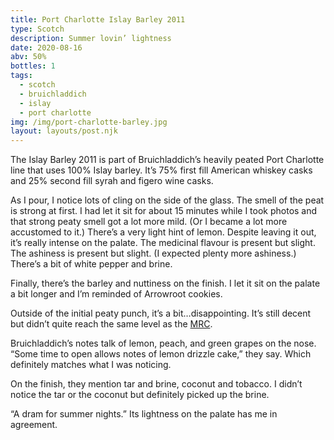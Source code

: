 ```yaml
---
title: Port Charlotte Islay Barley 2011
type: Scotch
description: Summer lovin’ lightness
date: 2020-08-16
abv: 50%
bottles: 1
tags:
  - scotch
  - bruichladdich
  - islay
  - port charlotte
img: /img/port-charlotte-barley.jpg
layout: layouts/post.njk
---
```


The Islay Barley 2011 is part of Bruichladdich’s heavily peated Port Charlotte line that uses 100% Islay barley. It’s 75% first fill American whiskey casks and 25% second fill syrah and figero wine casks. 

As I pour, I notice lots of cling on the side of the glass. The smell of the peat is strong at first. I had let it sit for about 15 minutes while I took photos and that strong peaty smell got a lot more mild. (Or I became a lot more accustomed to it.) There’s a very light hint of lemon. Despite leaving it out, it’s really intense on the palate. The medicinal flavour is present but slight. The ashiness is present but slight. (I expected plenty more ashiness.) There’s a bit of white pepper and brine. 

Finally, there’s the barley and nuttiness on the finish. I let it sit on the palate a bit longer and I’m reminded of Arrowroot cookies. 

Outside of the initial peaty punch, it’s a bit…disappointing. It’s still decent but didn’t quite reach the same level as the <a href="https://nook.snook.ca/posts/port-charlotte-mrc01/">MRC</a>. 

Bruichladdich’s notes talk of lemon, peach, and green grapes on the nose. “Some time to open allows notes of lemon drizzle cake,” they say. Which definitely matches what I was noticing. 

On the finish, they mention tar and brine, coconut and tobacco. I didn’t notice the tar or the coconut but definitely picked up the brine. 

“A dram for summer nights.” Its lightness on the palate has me in agreement. 

